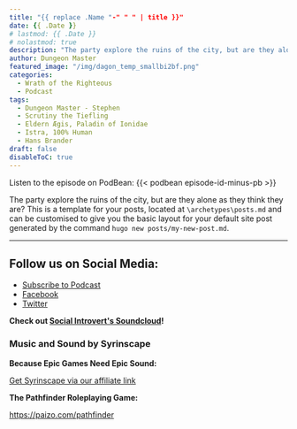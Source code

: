 ```yaml
---
title: "{{ replace .Name "-" " " | title }}"
date: {{ .Date }}
# lastmod: {{ .Date }}
# nolastmod: true
description: "The party explore the ruins of the city, but are they alone as they think they are?"
author: Dungeon Master
featured_image: "/img/dagon_temp_smallbi2bf.png"
categories:
  - Wrath of the Righteous
  - Podcast
tags:
  - Dungeon Master - Stephen
  - Scrutiny the Tiefling 
  - Eldern Ægis, Paladin of Ionidae 
  - Istra, 100% Human
  - Hans Brander
draft: false
disableToC: true
---
```


Listen to the episode on PodBean:
{{< podbean episode-id-minus-pb >}}

The party explore the ruins of the city, but are they alone as they think they are?
This is a template for your posts, located at `\archetypes\posts.md` and can be customised to give you the basic layout for your default site post generated by the command `hugo new posts/my-new-post.md`.

--------------------------
## Follow us on Social Media: 
- [Subscribe to Podcast](https://feed.podbean.com/dragonsnotincluded/feed.xml)
- [Facebook](https://www.facebook.com/Dragons-Not-Included-Podcast-103097024812637)
- [Twitter](https://twitter.com/PodcastDragons)

**Check out [Social Introvert's Soundcloud]!**

### Music and Sound by Syrinscape

**Because Epic Games Need Epic Sound:**

[Get Syrinscape via our affiliate link]

**The Pathfinder Roleplaying Game:**

https://paizo.com/pathfinder

[Social Introvert's Soundcloud]: https://soundcloud.com/user-520878457
[Get Syrinscape via our affiliate link]: https://syrinscape.com/attributions/?id=527&id=17&id=1087
